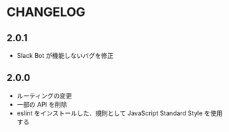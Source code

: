 # CHANGELOG
## 2.0.1
- Slack Bot が機能しないバグを修正

## 2.0.0

- ルーティングの変更
- 一部の API を削除
- eslint をインストールした．規則として JavaScript Standard Style を使用する
